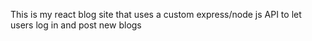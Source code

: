 This is my react blog site that uses a custom express/node js API to let users log in and post new blogs
